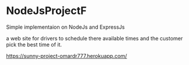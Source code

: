 # NodeJsProjectF
Simple implementaion on NodeJs and ExpressJs

a web site for drivers to schedule there available times and the customer pick the best time of it.

  https://sunny-project-omardr777.herokuapp.com/
